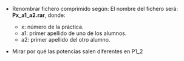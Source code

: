* Renombrar fichero comprimido según: El nombre del fichero será: **Px_a1_a2.rar**, donde:
    * x: número de la práctica.
    * a1: primer apellido de uno de los alumnos.
    * a2: primer apellido del otro alumno.

* Mirar por qué las potencias salen diferentes en P1_2